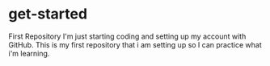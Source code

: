 # get-started
First Repository
I'm just starting coding and setting up my account with GitHub.  This is my first repository that i am setting up so I can practice what i'm learning.
